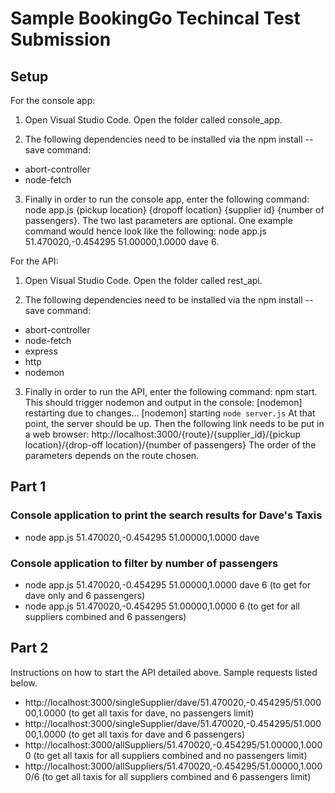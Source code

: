 # Sample BookingGo Techincal Test Submission

## Setup

For the console app: 
1. Open Visual Studio Code. Open the folder called console_app.  

2. The following dependencies need to be installed via the npm install --save command:
* abort-controller
* node-fetch

3. Finally in order to run the console app, enter the following command: node app.js {pickup location} {dropoff location} {supplier id} {number of passengers}. The two last parameters are optional. One example command would hence look like the following: node app.js 51.470020,-0.454295 51.00000,1.0000 dave 6. 


For the API: 
1. Open Visual Studio Code. Open the folder called rest_api.  

2. The following dependencies need to be installed via the npm install --save command:
* abort-controller
* node-fetch
* express
* http
* nodemon

3. Finally in order to run the API, enter the following command: npm start. This should trigger nodemon and output in the console: 
[nodemon] restarting due to changes...
[nodemon] starting `node server.js`
At that point, the server should be up. Then the following link needs to be put in a web browser: http://localhost:3000/{route}/{supplier_id}/{pickup location}/{drop-off location}/{number of passengers}
The order of the parameters depends on the route chosen.


## Part 1

### Console application to print the search results for Dave's Taxis

* node app.js 51.470020,-0.454295 51.00000,1.0000 dave 

### Console application to filter by number of passengers

* node app.js 51.470020,-0.454295 51.00000,1.0000 dave 6 (to get for dave only and 6 passengers) 
* node app.js 51.470020,-0.454295 51.00000,1.0000 6 (to get for all suppliers combined and 6 passengers) 

## Part 2
Instructions on how to start the API detailed above. 
Sample requests listed below. 
* http://localhost:3000/singleSupplier/dave/51.470020,-0.454295/51.00000,1.0000 (to get all taxis for dave, no passengers limit)
* http://localhost:3000/singleSupplier/dave/51.470020,-0.454295/51.00000,1.0000 (to get all taxis for dave and 6 passengers)
* http://localhost:3000/allSuppliers/51.470020,-0.454295/51.00000,1.0000 (to get all taxis for all suppliers combined and no passengers limit)
* http://localhost:3000/allSuppliers/51.470020,-0.454295/51.00000,1.0000/6 (to get all taxis for all suppliers combined and 6 passengers limit)

